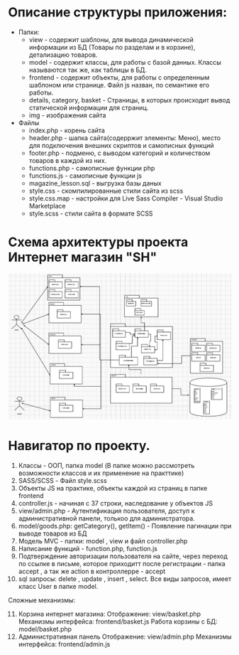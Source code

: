 Описание структуры приложения:
============================
- Папки:
    - view - содержит шаблоны, для вывода динамической информации из БД (Товары по разделам и в корзине), детализацию товаров.
    - model - содержит классы, для работы с базой данных. Классы называются так же, как таблицы в БД.
    - frontend - содержит объекты, для работы с определенным шаблоном или странице. Файл js назван, по семантике его работы.
    - details, category, basket - Страницы, в которых происходит вывод статической информации для страниц.
    - img - изображения сайта
- Файлы
    - index.php - корень сайта
    - header.php - шапка сайта(содерржит элементы: Меню), место для подключения внешних скриптов и самописных функций
    - footer.php - подменю, с выводом категорий и количеством товаров в каждой из них.
    - functions.php - самописные функции php
    - functions.js - самописные функции js
    - magazine_lesson.sql - выгрузка базы даных
    - style.css - скомпилированные стили сайта из scss
    - style.css.map - настройки для Live Sass Compiler - Visual Studio Marketplace
    - style.scss - стили сайта в формате SCSS

Схема архитектуры проекта Интернет магазин "SH"
=====================
![Image alt](https://github.com/AlexandrRumiantsev/NordicIT-Group-1-/blob/master/img/schem.png)

Навигатор по проекту.
=====================
1) Классы - ООП, папка model (В папке можно рассмотреть возможности классов и их применение на практтике)
2) SASS/SCSS - Файл style.scss
3) Объекты JS на практике, объекты каждой из страниц в папке frontend
4) controller.js - начиная с 37 строки, наследование у объектов JS
5) view/admin.php - Аутентификация пользователя, доступ к административной панели, толькоо для администратора.
6) model/goods.php: getCategory(), getItem() - Появление пагинации при выводе товаров из БД
7) Модель MVC - папки: model , view  и файл controller.php
8) Написание функций - function.php, function.js
9) Подтверждение авторизации пользователя на сайте, через переход по ссылке в письме, которое приходитт после регистрации - папка accept , а так же action в контроллерре - accept
10) sql запросы: delete , update , insert , select.
Все виды запросов, имеет класс User в папке model.

Сложные механизмы:

11) Корзина интернет магазина:
Отображение: view/basket.php
Механизмы интерфейса: frontend/basket.js
Работа корзины с БД: model/basket.php
12) Административная панель
Отображение: view/admin.php
Механизмы интерфейса: frontend/admin.js
